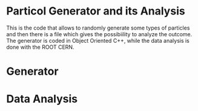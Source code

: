 # Particol Generator and its Analysis
This is the code that allows to randomly generate some types of particles and then there is a file which gives the possibiility to analyze the outcome. The generator is coded in Object Oriented C++, while the data analysis is done with the ROOT CERN.

# Generator

# Data Analysis
